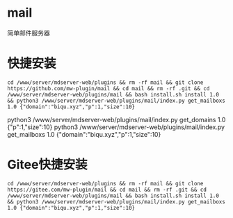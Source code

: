 # mail
简单邮件服务器



# 快捷安装
```
cd /www/server/mdserver-web/plugins && rm -rf mail && git clone https://github.com/mw-plugin/mail && cd mail && rm -rf .git && cd /www/server/mdserver-web/plugins/mail && bash install.sh install 1.0 && python3 /www/server/mdserver-web/plugins/mail/index.py get_mailboxs 1.0 {"domain":"biqu.xyz","p":1,"size":10}
```


python3 /www/server/mdserver-web/plugins/mail/index.py get_domains 1.0 {"p":1,"size":10}
python3 /www/server/mdserver-web/plugins/mail/index.py get_mailboxs 1.0 {"domain":"biqu.xyz","p":1,"size":10}

# Gitee快捷安装
```
cd /www/server/mdserver-web/plugins && rm -rf mail && git clone https://gitee.com/mw-plugin/mail && cd mail && rm -rf .git && cd /www/server/mdserver-web/plugins/mail && bash install.sh install 1.0 && python3 /www/server/mdserver-web/plugins/mail/index.py get_mailboxs 1.0 {"domain":"biqu.xyz","p":1,"size":10}
```